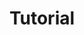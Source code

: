 ---
title: "Tutorial"
description: "Hướng dẫn"
slug: "tutorial"
image: "tutorial.jpg"
style:
    background: "#00a8c8"
    color: "#fff"
---